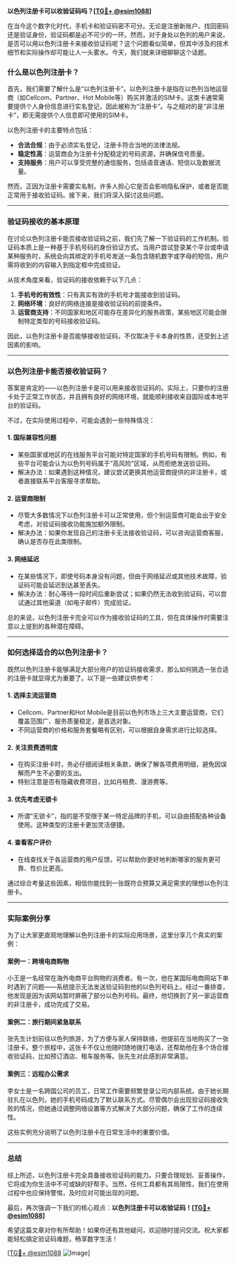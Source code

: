 **以色列注册卡可以收验证码吗？[[TG💪+ @esim1088](https://t.me/s/esim1088)]**

在当今这个数字化时代，手机卡和验证码密不可分。无论是注册新账户、找回密码还是验证身份，验证码都是必不可少的一环。然而，对于身处以色列的用户来说，是否可以用以色列注册卡来接收验证码呢？这个问题看似简单，但其中涉及的技术细节和实际操作却可能让人一头雾水。今天，我们就来详细聊聊这个话题。

### 什么是以色列注册卡？

首先，我们需要了解什么是“以色列注册卡”。以色列注册卡是指在以色列当地运营商（如Cellcom、Partner、Hot Mobile等）购买并激活的SIM卡。这类卡通常需要提供个人身份信息进行实名登记，因此被称为“注册卡”。与之相对的是“非注册卡”，即无需提供个人信息即可使用的SIM卡。

以色列注册卡的主要特点包括：

- **合法合规**：由于必须实名登记，注册卡符合当地的法律法规。
- **稳定性高**：运营商会为注册卡分配稳定的号码资源，并确保信号质量。
- **支持服务**：用户可以享受完整的通信服务，包括语音通话、短信以及数据流量。

然而，正因为注册卡需要实名制，许多人担心它是否会影响隐私保护，或者是否能正常用于接收验证码。接下来，我们将深入探讨这些问题。

---

### 验证码接收的基本原理

在讨论以色列注册卡能否接收验证码之前，我们先了解一下验证码的工作机制。验证码本质上是一种基于手机号码的身份验证方式。当用户尝试登录某个平台或申请某种服务时，系统会向其绑定的手机号发送一条包含随机数字或字母的短信，用户需将收到的内容输入到指定框中完成验证。

从技术角度来看，验证码的接收依赖于以下几点：

1. **手机号的有效性**：只有真实有效的手机号才能接收到验证码。
2. **网络环境**：良好的网络连接是接收验证码的前提条件。
3. **运营商支持**：不同国家和地区可能存在差异化的服务政策，某些地区可能会限制特定类型的号码接收验证码。

因此，以色列注册卡是否能够接收验证码，不仅取决于卡本身的性质，还受到上述因素的影响。

---

### 以色列注册卡能否接收验证码？

答案是肯定的——以色列注册卡是可以用来接收验证码的。实际上，只要你的注册卡处于正常工作状态，并且拥有良好的网络环境，就能顺利接收来自国际或本地平台的验证码。

不过，在实际使用过程中，可能会遇到一些特殊情况：

#### 1. **国际兼容性问题**
   - 某些国家或地区的在线服务平台可能对特定国家的手机号码有限制。例如，有些平台可能会认为以色列号码属于“高风险”区域，从而拒绝发送验证码。
   - 解决办法：如果遇到这种情况，建议尝试更换其他运营商提供的非注册卡，或者直接联系平台客服寻求帮助。

#### 2. **运营商限制**
   - 尽管大多数情况下以色列注册卡可以正常使用，但个别运营商可能会出于安全考虑，对验证码接收功能施加额外限制。
   - 解决办法：如果你发现自己的注册卡无法接收验证码，可以咨询运营商客服，确认是否存在此类限制。

#### 3. **网络延迟**
   - 在某些情况下，即使号码本身没有问题，但由于网络延迟或其他技术故障，验证码可能会延迟到达甚至丢失。
   - 解决办法：耐心等待一段时间后重新尝试；如果仍然无法收到验证码，可以尝试通过其他渠道（如电子邮件）完成验证。

总的来说，以色列注册卡完全可以作为接收验证码的工具，但在具体操作时需要注意以上提到的各种潜在障碍。

---

### 如何选择适合的以色列注册卡？

既然以色列注册卡能够满足大部分用户的验证码接收需求，那么如何挑选一张合适的注册卡就显得尤为重要了。以下是一些建议供参考：

#### 1. **选择主流运营商**
   - Cellcom、Partner和Hot Mobile是目前以色列市场上三大主要运营商，它们覆盖范围广、服务质量稳定，是首选对象。
   - 不同运营商的价格和服务套餐略有区别，可以根据自身需求进行比较选择。

#### 2. **关注资费透明度**
   - 在购买注册卡时，务必仔细阅读相关条款，确保了解各项费用明细，避免因误解而产生不必要的支出。
   - 特别注意是否有隐藏收费项目，比如月租费、漫游费等。

#### 3. **优先考虑无锁卡**
   - 所谓“无锁卡”，指的是不受限于某一特定品牌的手机，可以自由搭配各种设备使用。这种类型的注册卡更加灵活便捷。

#### 4. **查看客户评价**
   - 在线查找关于各运营商的用户反馈，可以帮助你更好地判断哪家的服务更可靠、性价比更高。

通过综合考量这些因素，相信你能找到一张既符合预算又满足需求的理想以色列注册卡。

---

### 实际案例分享

为了让大家更直观地理解以色列注册卡的实际应用场景，这里分享几个真实的案例：

#### 案例一：跨境电商购物
小王是一名经常在海外电商平台购物的消费者。有一次，他在某国际电商网站下单时遇到了问题——系统提示无法发送验证码到他的以色列号码上。经过一番排查，他发现是因为该网站暂时屏蔽了部分以色列号码。最终，他切换到了另一家运营商的非注册卡，成功完成了交易。

#### 案例二：旅行期间紧急联系
张先生计划前往以色列旅游，为了方便与家人保持联络，他提前在当地购买了一张注册卡。整个旅程中，这张卡不仅让他随时随地拨打电话，还帮助他在多个场合接收验证码，比如预订酒店、租车服务等。张先生对此感到非常满意。

#### 案例三：远程办公需求
李女士是一名跨国公司的员工，日常工作需要频繁登录公司内部系统。由于她长期驻扎在以色列，她的手机号码成为了默认联系方式。尽管偶尔会出现验证码接收失败的情况，但她通过调整网络设置等方式解决了大部分问题，确保了工作的连续性。

这些实例充分说明了以色列注册卡在日常生活中的重要价值。

---

### 总结

综上所述，以色列注册卡完全具备接收验证码的能力。只要合理规划、妥善操作，它将成为你生活中不可或缺的好帮手。当然，任何工具都有其局限性，我们在使用过程中也应保持警惕，及时应对可能出现的问题。

最后，再次强调一下我们的核心观点：**以色列注册卡可以收验证码！[[TG💪+ @esim1088](https://t.me/s/esim1088)]**

希望这篇文章对你有所帮助！如果你还有其他疑问，欢迎随时提问交流。祝大家都能轻松搞定验证码难题，畅享数字生活！

[[TG💪+ @esim1088](https://t.me/s/esim1088) ![Image](https://i.postimg.cc/4NQfJmqS/Snipaste-2025-05-13-00-14-12.png)]
